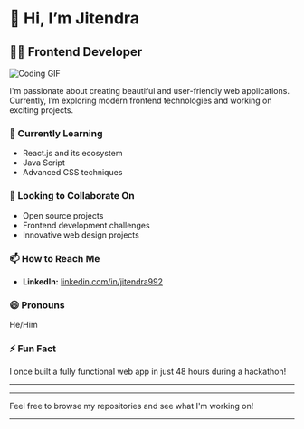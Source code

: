 # 👋 Hi, I’m Jitendra

## 👨‍💻 Frontend Developer
 ![Coding GIF](https://media.giphy.com/media/v1.Y2lkPTc5MGI3NjExbmJvaXBlM3VzbnZscG5ydzUyemxmbDZwZHk0Zm5wbWJwN2w4dnBtbSZlcD12MV9naWZzX3NlYXJjaCZjdD1n/bGgsc5mWoryfgKBx1u/giphy.gif)

I'm passionate about creating beautiful and user-friendly web applications. Currently, I’m exploring modern frontend technologies and working on exciting projects.

### 🌱 Currently Learning                                                                              

- React.js and its ecosystem
- Java Script
- Advanced CSS techniques

### 💞️ Looking to Collaborate On
- Open source projects
- Frontend development challenges
- Innovative web design projects

### 📫 How to Reach Me
- **LinkedIn:** [linkedin.com/in/jitendra992](https://www.linkedin.com/in/jitendra-kumar-bb5143322/)

### 😄 Pronouns
He/Him

### ⚡ Fun Fact
I once built a fully functional web app in just 48 hours during a hackathon!

---


---

Feel free to browse my repositories and see what I'm working on!

---






<!---
Jitendra992/Jitendra992 is a ✨ special ✨ repository because its `README.md` (this file) appears on your GitHub profile.
You can click the Preview link to take a look at your changes.
--->

